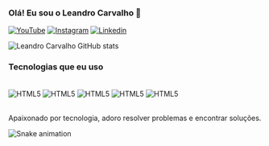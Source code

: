 ### Olá! Eu sou o Leandro Carvalho 👋

[![YouTube](https://img.shields.io/badge/YouTube-FF0000?style=for-the-badge&logo=youtube&logoColor=white)](https://www.youtube.com/@universodosenigmas8617)
[![Instagram](https://img.shields.io/badge/Instagram-E4405F?style=for-the-badge&logo=instagram&logoColor=white)](https://www.instagram.com/universodosenigmas/)
[![Linkedin](https://img.shields.io/badge/LinkedIn-0077B5?style=for-the-badge&logo=linkedin&logoColor=white
)](https://www.linkedin.com/in/leandro-carvalho-0b5baa257/)
<!-- GitHub readme stats comes with several built-in themes (e.g. dark, radical, merko, gruvbox, tokyonight, onedark, cobalt, synthwave, highcontrast, dracula).-->
![Leandro Carvalho GitHub stats](https://github-readme-stats.vercel.app/api?username=leandrocarvalhodev&show_icons=true&theme=tokyonight)

<!-- [![Top Langs](https://github-readme-stats.vercel.app/api/top-langs/?username=leandrocarvalhodev&hide_progress=true)](https://github.com/leandrocarvalhodev/github-readme-stats) -->

### Tecnologias que eu uso 
<div style="display: inline_block"><br/>
  <img align="center" alt="HTML5" src="https://img.shields.io/badge/HTML5-E34F26?style=for-the-badge&logo=html5&logoColor=white" />
  <img align="center" alt="HTML5" src="https://img.shields.io/badge/CSS3-1572B6?style=for-the-badge&logo=css3&logoColor=white" />
  <img align="center" alt="HTML5" src="https://img.shields.io/badge/JavaScript-F7DF1E?style=for-the-badge&logo=javascript&logoColor=black" />
  <img align="center" alt="HTML5" src="https://img.shields.io/badge/React-20232A?style=for-the-badge&logo=react&logoColor=61DAFB" />
  <img align="center" alt="HTML5" src="https://img.shields.io/badge/Node.js-43853D?style=for-the-badge&logo=node.js&logoColor=white" /> 
</div><br/>

Apaixonado por tecnologia, adoro resolver problemas e encontrar soluções. 

 ![Snake animation](https://github.com/leandrocarvalhodev/leandrocarvalhodev/blob/output/github-contribution-grid-snake.svg)

